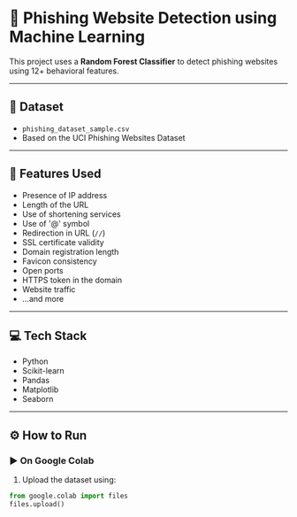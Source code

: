 # 🔐 Phishing Website Detection using Machine Learning

This project uses a **Random Forest Classifier** to detect phishing websites using 12+ behavioral features.

---

## 📁 Dataset

- `phishing_dataset_sample.csv`
- Based on the UCI Phishing Websites Dataset

---

## 🧠 Features Used

- Presence of IP address
- Length of the URL
- Use of shortening services
- Use of '@' symbol
- Redirection in URL (`//`)
- SSL certificate validity
- Domain registration length
- Favicon consistency
- Open ports
- HTTPS token in the domain
- Website traffic
- ...and more

---

## 💻 Tech Stack

- Python
- Scikit-learn
- Pandas
- Matplotlib
- Seaborn

---

## ⚙️ How to Run

### ▶️ On Google Colab

1. Upload the dataset using:
```python
from google.colab import files
files.upload()
